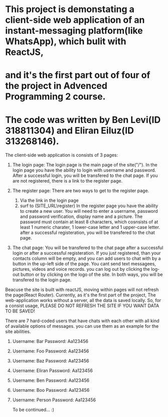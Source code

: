 # This project is demonstating a client-side web application of an instant-messaging platform(like WhatsApp), which bulit with ReactJS, 
# and it's the first part out of four of the project in Advenced Programming 2 course.
# The code was written by Ben Levi(ID 318811304) and Eliran Eiluz(ID 313268146). 

The client-side web application is consists of 3 pages:

1. The login page:
   The login page is the main page of the site("/"). In the login page you have the ability to login with username and password. After a successful login, you
   will be transfered to the chat page. If you are not registered, there is a link to the register page.
   
2. The register page:
   There are two ways to get to the register page. 
   1. Via the link in the login page
   2. surf to (SITE_URL\register)
   In the register page you have the ability to create a new user. You will need to enter a username, password and password verification, display name and a picture.
   The password must contain at least 8 characters, which cosnsists of at least 1 numeric charater, 1 lower-case letter and 1 upper-case letter.
   after a successful registeration, you will be transfered to the chat page.
   
 3. The chat page:
    You will be transfered to the chat page after a successful login or after a successful registeration. If you just registered, than your contacts column will be empty, 
    and you can add users to chat with by a button in the up-left side of the page. You cant send text messagees, pictures, videos and voice records.
    you can log out by clicking the log-out button or by clicking on the logo of the site. In both ways, you will be transfered to the login page.

Beacuse the site is built with reactJS, moving within pages will not refresh the page(React Router). Currently, as it's the first part of the project, 
The web-application works without a server, all the data is saved locally.
So, for a consist usage, PLEASE DO NOT REFRESH THE SITE IF YOU WANT DATA TO BE SAVED!

There are 7 hard-coded users that have chats with each other with all kind of available options of messages. you can use them as an example for the site abilities.

1. Username: Bar
   Password: Aa123456

2. Username: Foo
   Password: Aa123456
   
3. Username: Baz
   Password: Aa123456

4. Username: Eliran
   Password: Aa123456
   
5. Username: Ben
   Password: Aa123456

6. Username: Boo
   Password: Aa123456
   
7. Username: Person
   Password: Aa123456
   
   To be continued... :)

